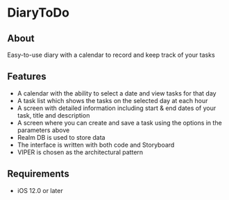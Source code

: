 # DiaryToDo

## About
Easy-to-use diary with a calendar to record and keep track of your tasks

## Features
- A calendar with the ability to select a date and view tasks for that day
- A task list which shows the tasks on the selected day at each hour
- A screen with detailed information including start & end dates of your task, title and description
- A screen where you can create and save a task using the options in the parameters above
- Realm DB is used to store data
- The interface is written with both code and Storyboard
- VIPER is chosen as the architectural pattern

## Requirements
- iOS 12.0 or later
